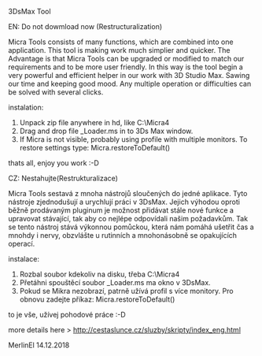 

3DsMax Tool 



EN: Do not dowmload now (Restructuralization)

Micra Tools consists of many functions, which are combined into one application. 
This tool is making work much simplier and quicker.
The Advantage is that Micra Tools can be upgraded or modified to match our requirements and to be more user friendly.
In this way is the tool begin a very powerful and efficient helper in our work with 3D Studio Max. 
Sawing our time and keeping good mood.
Any multiple operation or difficulties can be solved with several clicks.  

instalation:

1) Unpack zip file anywhere in hd, like C:\Micra4
2) Drag and drop file _Loader.ms in to 3Ds Max window.
3) If Micra is not visible, probably using profile with multiple monitors. To restore settings type: 
Micra.restoreToDefault() 

thats all, enjoy you work :-D


CZ: Nestahujte(Restrukturalizace)

Micra Tools sestavá z mnoha nástrojů sloučených do jedné aplikace. 
Tyto nástroje zjednodušují a urychlují práci v 3DsMax.
Jejich výhodou oproti běžně prodávaným pluginum je možnost přidávat stále nové funkce a upravovat stávající, 
tak aby co nejlépe odpovídali našim požadavkům.
Tak se tento nástroj stává výkonnou pomůckou, která nám pomáhá ušetřit čas a mnohdy i nervy, 
obzvlášte u rutinních a mnohonásobně se opakujících operací.

instalace:

1) Rozbal soubor kdekoliv na disku, třeba C:\Micra4
2) Přetáhni spouštěcí soubor _Loader.ms ma okno v 3DsMax.
3) Pokud se Mikra nezobrazí, patrně užívá profil s více monitory. Pro obnovu zadejte příkaz:
Micra.restoreToDefault() 

to je vše, užívej pohodové práce :-D


more details here > http://cestaslunce.cz/sluzby/skripty/index_eng.html

MerlinEl 14.12.2018
